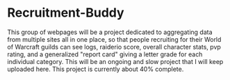 # Recruitment-Buddy
This group of webpages will be a project dedicated to aggregating data from multiple sites all in one place, so that people recruiting for their World of Warcraft guilds can see logs,
raiderio score, overall character stats, pvp rating, and a generalized "report card" giving a letter grade for each individual category. This will be an ongoing and slow
project that I will keep uploaded here. This project is currently about 40% complete.
